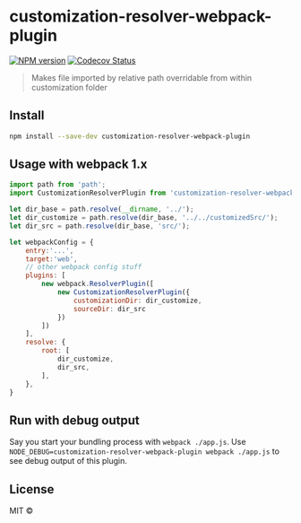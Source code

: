 

# customization-resolver-webpack-plugin
[![NPM version][npm-image]][npm-url]
[![Codecov Status][codecov-image]][codecov-url]

> Makes file imported by relative path overridable from within customization folder

## Install

```sh
npm install --save-dev customization-resolver-webpack-plugin
```

## Usage with webpack 1.x

```js
import path from 'path';
import CustomizationResolverPlugin from 'customization-resolver-webpack-plugin';

let dir_base = path.resolve(__dirname, '../');
let dir_customize = path.resolve(dir_base, '../../customizedSrc/');
let dir_src = path.resolve(dir_base, 'src/');

let webpackConfig = {
    entry:'...',
    target:'web',
    // other webpack config stuff
    plugins: [
        new webpack.ResolverPlugin([
            new CustomizationResolverPlugin({
                customizationDir: dir_customize,
                sourceDir: dir_src
            })
        ])
    ],
    resolve: {
        root: [
            dir_customize,
            dir_src,
        ],
    },
}
```

## Run with debug output

Say you start your bundling process with `webpack ./app.js`. Use
`NODE_DEBUG=customization-resolver-webpack-plugin webpack ./app.js` to see
debug output of this plugin.

## License

 MIT ©

[npm-url]: https://npmjs.org/package/customization-resolver-webpack-plugin
[npm-image]: https://img.shields.io/npm/v/customization-resolver-webpack-plugin.svg?style=flat

[codecov-url]: https://codecov.io/github/hoschi/customization-resolver-webpack-plugin
[codecov-image]: https://img.shields.io/codecov/c/github/hoschi/customization-resolver-webpack-plugin.svg?style=flat

[download-image]: http://img.shields.io/npm/dm/customization-resolver-webpack-plugin.svg?style=flat
